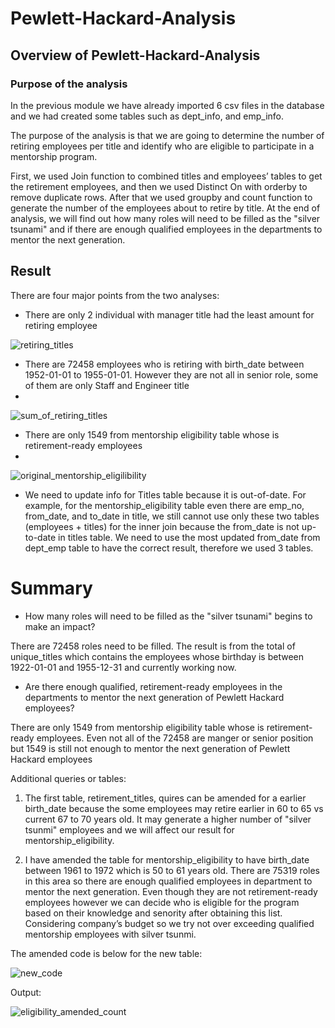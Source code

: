 # Pewlett-Hackard-Analysis

## Overview of Pewlett-Hackard-Analysis
### Purpose of the analysis

In the previous module we have already imported 6 csv files in the database and we had created some tables such as dept_info, and emp_info.

The purpose of the analysis is that we are going to determine the number of retiring employees per title and identify who are eligible to participate in a mentorship program.

First, we used Join function to combined titles and employees’ tables to get the retirement employees, and then we used Distinct On with orderby to remove duplicate rows. After that we used groupby and count function to generate the number of the employees about to retire by title. At the end of analysis, we will find out how many roles will need to be filled as the "silver tsunami" and if there are enough qualified employees in the departments to mentor the next generation.

## Result

There are four major points from the two analyses:

- There are only 2 individual with manager title had the least amount for retiring employee

![retiring_titles](https://user-images.githubusercontent.com/100378319/163607633-9718ab5a-28f2-40d0-b646-2a57c90bcbe9.png)


- There are 72458 employees who is retiring with birth_date between 1952-01-01 to 1955-01-01. However they are not all in senior role, some of them are only Staff and Engineer title
- 
![sum_of_retiring_titles](https://user-images.githubusercontent.com/100378319/163607686-83decedb-4b8e-453e-819c-fa0e5957ebd9.png)


- There are only 1549 from mentorship eligibility table whose is retirement-ready employees
- 
![original_mentorship_eligilibility](https://user-images.githubusercontent.com/100378319/163607691-62309741-644e-4ccb-966b-2567f59ce915.png)


- We need to update info for Titles table because it is out-of-date. 
For example, for the mentorship_eligibility table even there are emp_no, from_date, and to_date in title, we still cannot use only these two tables (employees + titles) for the inner join because the from_date is not up-to-date in titles table. We need to use the most updated from_date from dept_emp table to have the correct result, therefore we used 3 tables.

# Summary

- How many roles will need to be filled as the "silver tsunami" begins to make an impact?

There are 72458 roles need to be filled. The result is from the total of unique_titles which contains the employees whose birthday is between 1922-01-01 and 1955-12-31 and currently working now. 


- Are there enough qualified, retirement-ready employees in the departments to mentor the next generation of Pewlett Hackard employees?

There are only 1549 from mentorship eligibility table whose is retirement-ready employees. Even not all of the 72458 are manger or senior position but 1549 is still not enough to mentor the next generation of Pewlett Hackard employees



Additional queries or tables:

1. The first table, retirement_titles, quires can be amended for a earlier birth_date because the some employees may retire earlier in 60 to 65 vs current 67 to 70 years old. It may generate a higher number of "silver tsunmi" employees and we will affect our result for mentorship_eligibility.

2. I have amended the table for mentorship_eligibility to have birth_date between 1961 to 1972 which is 50 to 61 years old. There are 75319 roles in this area so there are enough qualified employees in department to mentor the next generation. Even though they are not retirement-ready employees however we can decide who is eligible for the program based on their knowledge and senority after obtaining this list. Considering company’s budget so we try not over exceeding qualified mentorship employees with silver tsunmi.

The amended code is below for the new table:

![new_code](https://user-images.githubusercontent.com/100378319/163608037-c4736f97-cbac-4d4d-ab36-4828aa4b2913.png)

Output:

![eligibility_amended_count](https://user-images.githubusercontent.com/100378319/163607715-22fcccf7-2e44-4650-b336-930ea7e42212.png)
